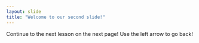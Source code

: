 ```yaml
---
layout: slide
title: "Welcome to our second slide!"
---
```

Continue to the next lesson on the next page!
Use the left arrow to go back!
